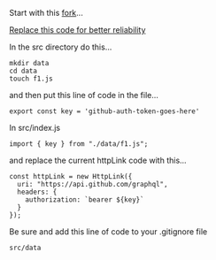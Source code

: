 
Start with this [fork](https://github.com/rwieruch/react-graphql-github-apollo)...

[Replace this code for better reliability](https://github.com/rwieruch/react-graphql-github-apollo/blob/master/src/index.js#L15)

In the src directory do this...

```
mkdir data
cd data
touch f1.js
```

and then put this line of code in the file...

```
export const key = 'github-auth-token-goes-here'
```

In src/index.js

```
import { key } from "./data/f1.js";
```

and replace the current httpLink code with this...

```
const httpLink = new HttpLink({
  uri: "https://api.github.com/graphql",
  headers: {
    authorization: `bearer ${key}`
  }
});
```

Be sure and add this line of code to your .gitignore file

```
src/data
```
